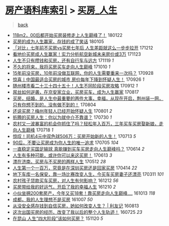 [房产语料库索引](../../README.md)  > [买房_人生](买房_人生.md)
====
> [back](../README.md)

- [118m2，00后都开始买房装修走上人生巅峰了！](http://jkwz.applinzi.com/ittc/7061323598650672144.html#118m2%EF%BC%8C00%E5%90%8E%E9%83%BD%E5%BC%80%E5%A7%8B%E4%B9%B0%E6%88%BF%E8%A3%85%E4%BF%AE%E8%B5%B0%E4%B8%8A%E4%BA%BA%E7%94%9F%E5%B7%85%E5%B3%B0%E4%BA%86%EF%BC%81) 180122  
- [买房的成为人生赢家，存钱的成了笑话](http://jkwz.applinzi.com/ittc/7055104034476655626.html#%E4%B9%B0%E6%88%BF%E7%9A%84%E6%88%90%E4%B8%BA%E4%BA%BA%E7%94%9F%E8%B5%A2%E5%AE%B6%EF%BC%8C%E5%AD%98%E9%92%B1%E7%9A%84%E6%88%90%E4%BA%86%E7%AC%91%E8%AF%9D) 180105  
- [「对比」七年前不买房vs买房七年后 人生差距就这么一步步拉开](http://jkwz.applinzi.com/ittc/7043725514366256144.html#%E3%80%8C%E5%AF%B9%E6%AF%94%E3%80%8D%E4%B8%83%E5%B9%B4%E5%89%8D%E4%B8%8D%E4%B9%B0%E6%88%BFvs%E4%B9%B0%E6%88%BF%E4%B8%83%E5%B9%B4%E5%90%8E+%E4%BA%BA%E7%94%9F%E5%B7%AE%E8%B7%9D%E5%B0%B1%E8%BF%99%E4%B9%88%E4%B8%80%E6%AD%A5%E6%AD%A5%E6%8B%89%E5%BC%80) 171212  
- [看地价买房成人生赢家！实力分析航空新城未来房价或3万](http://jkwz.applinzi.com/ittc/7039143532999214096.html#%E7%9C%8B%E5%9C%B0%E4%BB%B7%E4%B9%B0%E6%88%BF%E6%88%90%E4%BA%BA%E7%94%9F%E8%B5%A2%E5%AE%B6%EF%BC%81%E5%AE%9E%E5%8A%9B%E5%88%86%E6%9E%90%E8%88%AA%E7%A9%BA%E6%96%B0%E5%9F%8E%E6%9C%AA%E6%9D%A5%E6%88%BF%E4%BB%B7%E6%88%963%E4%B8%87) 171123  
- [人生不只有攒钱和买房，还有自行车与远方](http://jkwz.applinzi.com/ittc/7037679870501454864.html#%E4%BA%BA%E7%94%9F%E4%B8%8D%E5%8F%AA%E6%9C%89%E6%94%92%E9%92%B1%E5%92%8C%E4%B9%B0%E6%88%BF%EF%BC%8C%E8%BF%98%E6%9C%89%E8%87%AA%E8%A1%8C%E8%BD%A6%E4%B8%8E%E8%BF%9C%E6%96%B9) 171119 *1* 
- [不久的将来，我将买房买车走向人生巅峰](http://jkwz.applinzi.com/ittc/7022429353445688336.html#%E4%B8%8D%E4%B9%85%E7%9A%84%E5%B0%86%E6%9D%A5%EF%BC%8C%E6%88%91%E5%B0%86%E4%B9%B0%E6%88%BF%E4%B9%B0%E8%BD%A6%E8%B5%B0%E5%90%91%E4%BA%BA%E7%94%9F%E5%B7%85%E5%B3%B0) 171010 *1* 
- [15年前没买房，10年前没做互联网，你的人生需要重来一次吗？](http://jkwz.applinzi.com/ittc/7018280043330143248.html#15%E5%B9%B4%E5%89%8D%E6%B2%A1%E4%B9%B0%E6%88%BF%EF%BC%8C10%E5%B9%B4%E5%89%8D%E6%B2%A1%E5%81%9A%E4%BA%92%E8%81%94%E7%BD%91%EF%BC%8C%E4%BD%A0%E7%9A%84%E4%BA%BA%E7%94%9F%E9%9C%80%E8%A6%81%E9%87%8D%E6%9D%A5%E4%B8%80%E6%AC%A1%E5%90%97%EF%BC%9F) 170928  
- [惊喜丨中国最适合买房的城市 房价每年下降到怀疑人生！](http://jkwz.applinzi.com/ittc/7017609571064087569.html#%E6%83%8A%E5%96%9C%E4%B8%A8%E4%B8%AD%E5%9B%BD%E6%9C%80%E9%80%82%E5%90%88%E4%B9%B0%E6%88%BF%E7%9A%84%E5%9F%8E%E5%B8%82+%E6%88%BF%E4%BB%B7%E6%AF%8F%E5%B9%B4%E4%B8%8B%E9%99%8D%E5%88%B0%E6%80%80%E7%96%91%E4%BA%BA%E7%94%9F%EF%BC%81) 170926 *1* 
- [随州楼市看二十三十四十五十！人生不同阶段买房攻略](http://jkwz.applinzi.com/ittc/7012462296964793360.html#%E9%9A%8F%E5%B7%9E%E6%A5%BC%E5%B8%82%E7%9C%8B%E4%BA%8C%E5%8D%81%E4%B8%89%E5%8D%81%E5%9B%9B%E5%8D%81%E4%BA%94%E5%8D%81%EF%BC%81%E4%BA%BA%E7%94%9F%E4%B8%8D%E5%90%8C%E9%98%B6%E6%AE%B5%E4%B9%B0%E6%88%BF%E6%94%BB%E7%95%A5) 170912 *1* 
- [屌丝如何逆袭，在京安家立业，买房买车，成为人生赢家](http://jkwz.applinzi.com/ittc/7002535478686123025.html#%E5%B1%8C%E4%B8%9D%E5%A6%82%E4%BD%95%E9%80%86%E8%A2%AD%EF%BC%8C%E5%9C%A8%E4%BA%AC%E5%AE%89%E5%AE%B6%E7%AB%8B%E4%B8%9A%EF%BC%8C%E4%B9%B0%E6%88%BF%E4%B9%B0%E8%BD%A6%EF%BC%8C%E6%88%90%E4%B8%BA%E4%BA%BA%E7%94%9F%E8%B5%A2%E5%AE%B6) 170817  
- [买房，结婚，是人生中最重要的两件大事，幸福，从现在开启，荆州装一网，只有你想不到的，没有做不到的！](http://jkwz.applinzi.com/ittc/6997980442886931473.html#%E4%B9%B0%E6%88%BF%EF%BC%8C%E7%BB%93%E5%A9%9A%EF%BC%8C%E6%98%AF%E4%BA%BA%E7%94%9F%E4%B8%AD%E6%9C%80%E9%87%8D%E8%A6%81%E7%9A%84%E4%B8%A4%E4%BB%B6%E5%A4%A7%E4%BA%8B%EF%BC%8C%E5%B9%B8%E7%A6%8F%EF%BC%8C%E4%BB%8E%E7%8E%B0%E5%9C%A8%E5%BC%80%E5%90%AF%EF%BC%8C%E8%8D%86%E5%B7%9E%E8%A3%85%E4%B8%80%E7%BD%91%EF%BC%8C%E5%8F%AA%E6%9C%89%E4%BD%A0%E6%83%B3%E4%B8%8D%E5%88%B0%E7%9A%84%EF%BC%8C%E6%B2%A1%E6%9C%89%E5%81%9A%E4%B8%8D%E5%88%B0%E7%9A%84%EF%BC%81) 170804  
- [还说买房？梅州年轻人已经开始怀疑人生](http://jkwz.applinzi.com/ittc/6996875042670248976.html#%E8%BF%98%E8%AF%B4%E4%B9%B0%E6%88%BF%EF%BC%9F%E6%A2%85%E5%B7%9E%E5%B9%B4%E8%BD%BB%E4%BA%BA%E5%B7%B2%E7%BB%8F%E5%BC%80%E5%A7%8B%E6%80%80%E7%96%91%E4%BA%BA%E7%94%9F) 170801 *2* 
- [折腾的买房人生：你以为就中介不靠谱？](http://jkwz.applinzi.com/ittc/6996040248638063633.html#%E6%8A%98%E8%85%BE%E7%9A%84%E4%B9%B0%E6%88%BF%E4%BA%BA%E7%94%9F%EF%BC%9A%E4%BD%A0%E4%BB%A5%E4%B8%BA%E5%B0%B1%E4%B8%AD%E4%BB%8B%E4%B8%8D%E9%9D%A0%E8%B0%B1%EF%BC%9F) 170730 *1* 
- [农村又一波暴富的机会你抓住了吗？轻松年入百万，三年买车买房娶新娘，走向人生巅峰](http://jkwz.applinzi.com/ittc/6991615726304363537.html#%E5%86%9C%E6%9D%91%E5%8F%88%E4%B8%80%E6%B3%A2%E6%9A%B4%E5%AF%8C%E7%9A%84%E6%9C%BA%E4%BC%9A%E4%BD%A0%E6%8A%93%E4%BD%8F%E4%BA%86%E5%90%97%EF%BC%9F%E8%BD%BB%E6%9D%BE%E5%B9%B4%E5%85%A5%E7%99%BE%E4%B8%87%EF%BC%8C%E4%B8%89%E5%B9%B4%E4%B9%B0%E8%BD%A6%E4%B9%B0%E6%88%BF%E5%A8%B6%E6%96%B0%E5%A8%98%EF%BC%8C%E8%B5%B0%E5%90%91%E4%BA%BA%E7%94%9F%E5%B7%85%E5%B3%B0) 170718 *1* 
- [惊叹！司机4元中双色球506万：买房开始新的人生！](http://jkwz.applinzi.com/ittc/6989788318945281041.html#%E6%83%8A%E5%8F%B9%EF%BC%81%E5%8F%B8%E6%9C%BA4%E5%85%83%E4%B8%AD%E5%8F%8C%E8%89%B2%E7%90%83506%E4%B8%87%EF%BC%9A%E4%B9%B0%E6%88%BF%E5%BC%80%E5%A7%8B%E6%96%B0%E7%9A%84%E4%BA%BA%E7%94%9F%EF%BC%81) 170713 *5* 
- [90后，不要让买房成为你人生的唯一追求](http://jkwz.applinzi.com/ittc/6986889791403459589.html#90%E5%90%8E%EF%BC%8C%E4%B8%8D%E8%A6%81%E8%AE%A9%E4%B9%B0%E6%88%BF%E6%88%90%E4%B8%BA%E4%BD%A0%E4%BA%BA%E7%94%9F%E7%9A%84%E5%94%AF%E4%B8%80%E8%BF%BD%E6%B1%82) 170705 *104* 
- [一直稳定买国足输球 真能赚到买车买房走向人生巅峰吗？](http://jkwz.applinzi.com/ittc/6978925905551295493.html#%E4%B8%80%E7%9B%B4%E7%A8%B3%E5%AE%9A%E4%B9%B0%E5%9B%BD%E8%B6%B3%E8%BE%93%E7%90%83+%E7%9C%9F%E8%83%BD%E8%B5%9A%E5%88%B0%E4%B9%B0%E8%BD%A6%E4%B9%B0%E6%88%BF%E8%B5%B0%E5%90%91%E4%BA%BA%E7%94%9F%E5%B7%85%E5%B3%B0%E5%90%97%EF%BC%9F) 170614 *2* 
- [人生有多种可能，或许你可以来这买房！](http://jkwz.applinzi.com/ittc/6978683032041964549.html#%E4%BA%BA%E7%94%9F%E6%9C%89%E5%A4%9A%E7%A7%8D%E5%8F%AF%E8%83%BD%EF%BC%8C%E6%88%96%E8%AE%B8%E4%BD%A0%E5%8F%AF%E4%BB%A5%E6%9D%A5%E8%BF%99%E4%B9%B0%E6%88%BF%EF%BC%81) 170613 *3* 
- [漂在济南，买房与不买房的两样人生](http://jkwz.applinzi.com/ittc/6966552410913768452.html#%E6%BC%82%E5%9C%A8%E6%B5%8E%E5%8D%97%EF%BC%8C%E4%B9%B0%E6%88%BF%E4%B8%8E%E4%B8%8D%E4%B9%B0%E6%88%BF%E7%9A%84%E4%B8%A4%E6%A0%B7%E4%BA%BA%E7%94%9F) 170512 *28* 
- [人生第一个一百万，究竟是在深圳买房还是回家买房](http://jkwz.applinzi.com/ittc/6956498312961197060.html#%E4%BA%BA%E7%94%9F%E7%AC%AC%E4%B8%80%E4%B8%AA%E4%B8%80%E7%99%BE%E4%B8%87%EF%BC%8C%E7%A9%B6%E7%AB%9F%E6%98%AF%E5%9C%A8%E6%B7%B1%E5%9C%B3%E4%B9%B0%E6%88%BF%E8%BF%98%E6%98%AF%E5%9B%9E%E5%AE%B6%E4%B9%B0%E6%88%BF) 170414 *22* 
- [地下车库一名保安，靠一场比赛改变人生，今买车买房妻子还漂亮](http://jkwz.applinzi.com/ittc/6943797195601085445.html#%E5%9C%B0%E4%B8%8B%E8%BD%A6%E5%BA%93%E4%B8%80%E5%90%8D%E4%BF%9D%E5%AE%89%EF%BC%8C%E9%9D%A0%E4%B8%80%E5%9C%BA%E6%AF%94%E8%B5%9B%E6%94%B9%E5%8F%98%E4%BA%BA%E7%94%9F%EF%BC%8C%E4%BB%8A%E4%B9%B0%E8%BD%A6%E4%B9%B0%E6%88%BF%E5%A6%BB%E5%AD%90%E8%BF%98%E6%BC%82%E4%BA%AE) 170311 *101* 
- [农村孩子贷款买车买房，对人生有何影响？](http://jkwz.applinzi.com/ittc/6910682333123707909.html#%E5%86%9C%E6%9D%91%E5%AD%A9%E5%AD%90%E8%B4%B7%E6%AC%BE%E4%B9%B0%E8%BD%A6%E4%B9%B0%E6%88%BF%EF%BC%8C%E5%AF%B9%E4%BA%BA%E7%94%9F%E6%9C%89%E4%BD%95%E5%BD%B1%E5%93%8D%EF%BC%9F) 161212 *56* 
- [买房带给我的好运气，开启了我的幸福人生](http://jkwz.applinzi.com/ittc/6909666107333280772.html#%E4%B9%B0%E6%88%BF%E5%B8%A6%E7%BB%99%E6%88%91%E7%9A%84%E5%A5%BD%E8%BF%90%E6%B0%94%EF%BC%8C%E5%BC%80%E5%90%AF%E4%BA%86%E6%88%91%E7%9A%84%E5%B9%B8%E7%A6%8F%E4%BA%BA%E7%94%9F) 161210 *2* 
- [小伙坐拥200套房产，今年又买18套！靠买房走向人生巅峰....](http://jkwz.applinzi.com/ittc/6888533368139940869.html#%E5%B0%8F%E4%BC%99%E5%9D%90%E6%8B%A5200%E5%A5%97%E6%88%BF%E4%BA%A7%EF%BC%8C%E4%BB%8A%E5%B9%B4%E5%8F%88%E4%B9%B018%E5%A5%97%EF%BC%81%E9%9D%A0%E4%B9%B0%E6%88%BF%E8%B5%B0%E5%90%91%E4%BA%BA%E7%94%9F%E5%B7%85%E5%B3%B0....) 161013 *118* 
- [成都，我的人生理想不是买房](http://jkwz.applinzi.com/ittc/6886208451545400325.html#%E6%88%90%E9%83%BD%EF%BC%8C%E6%88%91%E7%9A%84%E4%BA%BA%E7%94%9F%E7%90%86%E6%83%B3%E4%B8%8D%E6%98%AF%E4%B9%B0%E6%88%BF) 161007 *50* 
- [从没安全感存钱到自信买房，她如何改变人生？ | 利友记](http://jkwz.applinzi.com/ittc/6865990804807615493.html#%E4%BB%8E%E6%B2%A1%E5%AE%89%E5%85%A8%E6%84%9F%E5%AD%98%E9%92%B1%E5%88%B0%E8%87%AA%E4%BF%A1%E4%B9%B0%E6%88%BF%EF%BC%8C%E5%A5%B9%E5%A6%82%E4%BD%95%E6%94%B9%E5%8F%98%E4%BA%BA%E7%94%9F%EF%BC%9F+%7C+%E5%88%A9%E5%8F%8B%E8%AE%B0) 160813  
- [这次出国买房的经历，改变了我以后的整个人生轨迹！](http://jkwz.applinzi.com/ittc/6858826571904975876.html#%E8%BF%99%E6%AC%A1%E5%87%BA%E5%9B%BD%E4%B9%B0%E6%88%BF%E7%9A%84%E7%BB%8F%E5%8E%86%EF%BC%8C%E6%94%B9%E5%8F%98%E4%BA%86%E6%88%91%E4%BB%A5%E5%90%8E%E7%9A%84%E6%95%B4%E4%B8%AA%E4%BA%BA%E7%94%9F%E8%BD%A8%E8%BF%B9%EF%BC%81) 160725 *23* 
- [在昆山 人生“四大阶段”该如何买房？](http://jkwz.applinzi.com/ittc/6766698514705024004.html#%E5%9C%A8%E6%98%86%E5%B1%B1+%E4%BA%BA%E7%94%9F%E2%80%9C%E5%9B%9B%E5%A4%A7%E9%98%B6%E6%AE%B5%E2%80%9D%E8%AF%A5%E5%A6%82%E4%BD%95%E4%B9%B0%E6%88%BF%EF%BC%9F) 151120 *5* 
